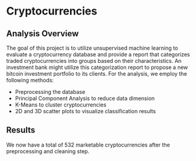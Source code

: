 # Cryptocurrencies
## Analysis Overview
The goal of this project is to utilize unsupervised machine learning to evaluate a cryptocurrency database and provide a report that categorizes traded cryptocurrencies into groups based on their characteristics.
An investment bank might utilize this categorization report to propose a new bitcoin investment portfolio to its clients.
For the analysis, we employ the following methods:
- Preprocessing the database
- Principal Component Analysis to reduce data dimension
- K-Means to cluster cryptocurrencies
- 2D and 3D scatter plots to visualize classification results

## Results
We now have a total of 532 marketable cryptocurrencies after the preprocessing and cleaning step.

